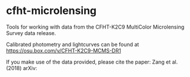 # cfht-microlensing

Tools for working with data from the CFHT-K2C9 MultiColor Microlensing Survey data release.

Calibrated photometry and lightcurves can be found at https://osu.box.com/v/CFHT-K2C9-MCMS-DR1

If you make use of the data provided, please cite the paper:
Zang et al. (2018) arXiv:
